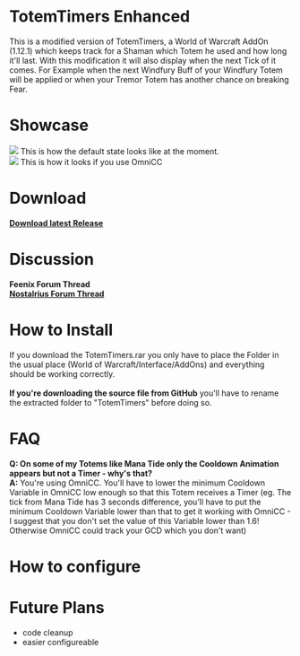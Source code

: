 # TotemTimers Enhanced
This is a modified version of TotemTimers, a World of Warcraft AddOn (1.12.1) which keeps track for a Shaman which Totem he 
used and how long it'll last. With this modification it will also display when the next Tick of it comes. 
For Example when the next Windfury Buff of your Windfury Totem will be applied or when your Tremor Totem has another chance 
on breaking Fear.

# Showcase
<img src="http://oi61.tinypic.com/11gj8ea.jpg"/> This is how the default state looks like at the moment.<br/>
<img src="http://oi59.tinypic.com/dytc3q.jpg"/> This is how it looks if you use OmniCC<br/>

# Download
<a href="https://github.com/MOUZU/TotemTimers-Enhanced/releases/tag/1.1"><b>Download latest Release</b></a>

# Discussion
<b>Feenix Forum Thread</b><br/>
<a href="https://forum.nostalrius.org/viewtopic.php?f=63&t=24422"><b>Nostalrius Forum Thread</b></a>

# How to Install
If you download the TotemTimers.rar you only have to place the Folder in the usual place (World of Warcraft/Interface/AddOns)
and everything should be working correctly.<br/><br/>
<b>If you're downloading the source file from GitHub</b> you'll have to rename the extracted folder to "TotemTimers" before doing so.

# FAQ
<b>Q: On some of my Totems like Mana Tide only the Cooldown Animation appears but not a Timer - why's that?</b><br/>
<b>A:</b> You're using OmniCC. You'll have to lower the minimum Cooldown Variable in OmniCC low enough so that this Totem receives a Timer
(eg. The tick from Mana Tide has 3 seconds difference, you'll have to put the minimum Cooldown Variable lower than that to get it working with OmniCC - 
I suggest that you don't set the value of this Variable lower than 1.6! Otherwise OmniCC could track your GCD which you don't want)

# How to configure

# Future Plans
- code cleanup
- easier configureable
